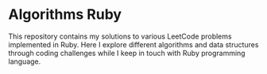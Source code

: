 # Algorithms Ruby

This repository contains my solutions to various LeetCode problems implemented in Ruby. Here I explore different algorithms and data structures through coding challenges while I keep in touch with Ruby programming language.
